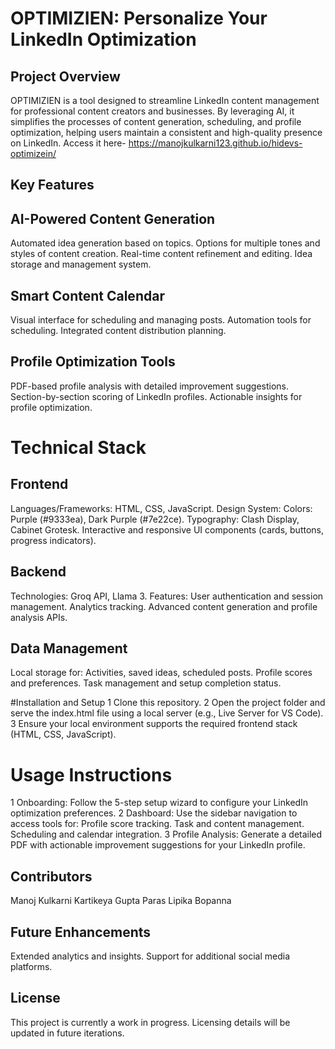 # OPTIMIZIEN: Personalize Your LinkedIn Optimization

## Project Overview

OPTIMIZIEN is a tool designed to streamline LinkedIn content management for professional content creators and businesses. 
By leveraging AI, it simplifies the processes of content generation, scheduling, and profile optimization, 
helping users maintain a consistent and high-quality presence on LinkedIn.
Access it here- https://manojkulkarni123.github.io/hidevs-optimizein/

## Key Features

## AI-Powered Content Generation
Automated idea generation based on topics.
Options for multiple tones and styles of content creation.
Real-time content refinement and editing.
Idea storage and management system.

## Smart Content Calendar
Visual interface for scheduling and managing posts.
Automation tools for scheduling.
Integrated content distribution planning.

## Profile Optimization Tools
PDF-based profile analysis with detailed improvement suggestions.
Section-by-section scoring of LinkedIn profiles.
Actionable insights for profile optimization.

# Technical Stack

## Frontend

Languages/Frameworks: HTML, CSS, JavaScript.
Design System:
Colors: Purple (#9333ea), Dark Purple (#7e22ce).
Typography: Clash Display, Cabinet Grotesk.
Interactive and responsive UI components (cards, buttons, progress indicators).

## Backend

Technologies: Groq API, Llama 3.
Features:
User authentication and session management.
Analytics tracking.
Advanced content generation and profile analysis APIs.

## Data Management
Local storage for:
Activities, saved ideas, scheduled posts.
Profile scores and preferences.
Task management and setup completion status.

#Installation and Setup
1 Clone this repository.
2 Open the project folder and serve the index.html file using a local server (e.g., Live Server for VS Code).
3 Ensure your local environment supports the required frontend stack (HTML, CSS, JavaScript).

# Usage Instructions
1 Onboarding: Follow the 5-step setup wizard to configure your LinkedIn optimization preferences.
2 Dashboard: Use the sidebar navigation to access tools for:
  Profile score tracking.
  Task and content management.
  Scheduling and calendar integration.
3 Profile Analysis: Generate a detailed PDF with actionable improvement suggestions for your LinkedIn profile.

## Contributors
Manoj Kulkarni
Kartikeya Gupta
Paras
Lipika Bopanna

## Future Enhancements
Extended analytics and insights.
Support for additional social media platforms.

## License
This project is currently a work in progress. Licensing details will be updated in future iterations.
